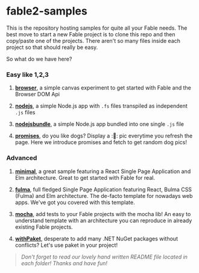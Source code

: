 # fable2-samples

This is the repository hosting samples for quite all your Fable needs. The best move to start a new Fable project is to clone this repo and then copy/paste one of the projects. There aren't so many files inside each project so that should really be easy.

So what do we have here?

### Easy like 1,2,3

1. **[browser](https://github.com/fable-compiler/fable2-samples/tree/master/browser)**, a simple canvas experiment to get started with Fable and the Browser DOM Api

2. **[nodejs](https://github.com/fable-compiler/fable2-samples/tree/master/nodejs)**, a simple Node.js app with `.fs` files transpiled as independent `.js` files

3. **[nodejsbundle](https://github.com/fable-compiler/fable2-samples/tree/master/nodejsbundle)**, a simple Node.js app bundled into one single `.js` file

4. **[promises](https://github.com/fable-compiler/fable2-samples/tree/master/promises)**, do you like dogs? Display a ::dog:: pic everytime you refresh the page. Here we introduce promises and fetch to get random dog pics!

### Advanced

1. **[minimal](https://github.com/fable-compiler/fable2-samples/tree/master/minimal)**, a great sample featuring a React Single Page Application and Elm architecture. Great to get started with Fable for real.

2. **[fulma](https://github.com/MangelMaxime/fulma-demo)**, full fledged Single Page Application featuring React, Bulma CSS (Fulma) and Elm architecture. The de-facto template for nowadays web apps. We've got you covered with this template.

3. **[mocha](https://github.com/fable-compiler/fable2-samples/tree/master/mocha)**, add tests to your Fable projects with the mocha lib! An easy to understand template with an architecture you can reproduce in already existing Fable projects.

4. **[withPaket](https://github.com/fable-compiler/fable2-samples/tree/master/withpaket)**, desperate to add many .NET NuGet packages without conflicts? Let's use paket in your project!

> *Don't forget to read our lovely hand written README file located in each folder! Thanks and have fun!*